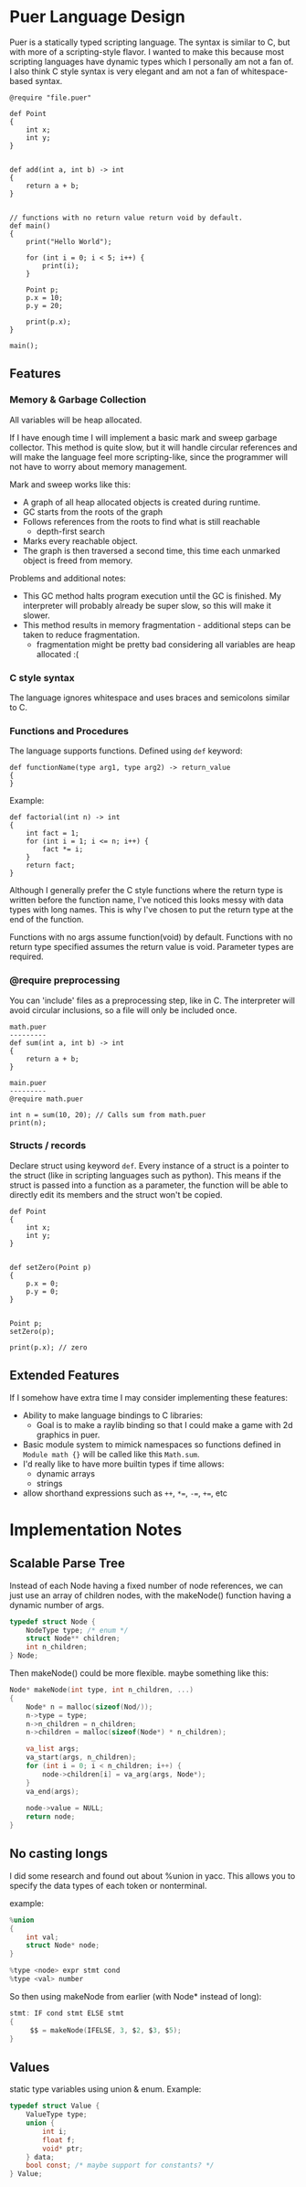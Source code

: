 # Puer Language Design

Puer is a statically typed scripting language. The syntax is similar to C,
but with more of a scripting-style flavor. I wanted to make this because
most scripting languages have dynamic types which I personally am not a
fan of. I also think C style syntax is very elegant and am not a fan of
whitespace-based syntax.

```
@require "file.puer"

def Point
{
    int x;
    int y;
}


def add(int a, int b) -> int
{
    return a + b;
}


// functions with no return value return void by default.
def main() 
{
    print("Hello World");

    for (int i = 0; i < 5; i++) {
        print(i);
    }

    Point p;
    p.x = 10;
    p.y = 20;

    print(p.x);
}

main();
```

## Features

### Memory & Garbage Collection

All variables will be heap allocated.

If I have enough time I will implement a basic mark and sweep garbage
collector. This method is quite slow, but it will handle circular
references and will make the language feel more scripting-like, since the
programmer will not have to worry about memory management.

Mark and sweep works like this:
- A graph of all heap allocated objects is created during runtime.
- GC starts from the roots of the graph
- Follows references from the roots to find what is still reachable
    - depth-first search
- Marks every reachable object.
- The graph is then traversed a second time, this time each unmarked 
object is freed from memory.

Problems and additional notes:
- This GC method halts program execution until the GC is finished. My
interpreter will probably already be super slow, so this will make it
slower.
- This method results in memory fragmentation - additional steps can be
taken to reduce fragmentation.
    - fragmentation might be pretty bad considering all variables are
    heap allocated :(

### C style syntax

The language ignores whitespace and uses braces and semicolons similar to
C.

### Functions and Procedures

The language supports functions. Defined using `def` keyword:
```
def functionName(type arg1, type arg2) -> return_value
{
}
```
Example:
```
def factorial(int n) -> int
{
    int fact = 1;
    for (int i = 1; i <= n; i++) {
        fact *= i;
    }
    return fact;
}
```

Although I generally prefer the C style functions where the return type
is written before the function name, I've noticed this looks messy with
data types with long names. This is why I've chosen to put the return
type at the end of the function.

Functions with no args assume function(void) by default. Functions with
no return type specified assumes the return value is void. Parameter types
are required.

### @require preprocessing
You can 'include' files as a preprocessing step, like in C. The interpreter will avoid circular inclusions, so a file will only be included once.
```
math.puer
---------
def sum(int a, int b) -> int
{
    return a + b;
}
```
```
main.puer
---------
@require math.puer

int n = sum(10, 20); // Calls sum from math.puer
print(n);
```

### Structs / records

Declare struct using keyword `def`. Every instance of a struct is a
pointer to the struct (like in scripting languages such as python).
This means if the struct is passed into a function as a parameter, the 
function will be able to directly edit its members and the struct won't
be copied.
```
def Point
{
    int x;
    int y;
}


def setZero(Point p)
{
    p.x = 0;
    p.y = 0;
}


Point p;
setZero(p);

print(p.x); // zero
```

## Extended Features

If I somehow have extra time I may consider implementing these features:
- Ability to make language bindings to C libraries:
    - Goal is to make a raylib binding so that I could make a game with
    2d graphics in puer.
- Basic module system to mimick namespaces so functions defined in `Module math {}` will be called like this `Math.sum`.
- I'd really like to have more builtin types if time allows:
    - dynamic arrays
    - strings
- allow shorthand expressions such as `++`, `*=`, `-=`, `+=`, etc

# Implementation Notes

## Scalable Parse Tree
Instead of each Node having a fixed number of node references, we can
just use an array of children nodes, with the makeNode() function having
a dynamic number of args.

```C
typedef struct Node {
    NodeType type; /* enum */
    struct Node** children;
    int n_children;
} Node;
```

Then makeNode() could be more flexible. maybe something like this:
```C
Node* makeNode(int type, int n_children, ...)
{
    Node* n = malloc(sizeof(Nod/));
    n->type = type;
    n->n_children = n_children;
    n->children = malloc(sizeof(Node*) * n_children);

    va_list args;
    va_start(args, n_children);
    for (int i = 0; i < n_children; i++) {
        node->children[i] = va_arg(args, Node*);
    }
    va_end(args);
    
    node->value = NULL;
    return node;
}
```

## No casting longs

I did some research and found out about %union in yacc. This allows you
to specify the data types of each token or nonterminal.

example:
```C
%union
{
    int val;
    struct Node* node;
}

%type <node> expr stmt cond
%type <val> number
```
So then using makeNode from earlier (with Node* instead of long):
```C
stmt: IF cond stmt ELSE stmt
{
     $$ = makeNode(IFELSE, 3, $2, $3, $5);
}
```

## Values
static type variables using union & enum. Example:
```C
typedef struct Value {
    ValueType type;
    union {
        int i;
        float f;
        void* ptr;
    } data;
    bool const; /* maybe support for constants? */
} Value;
```
